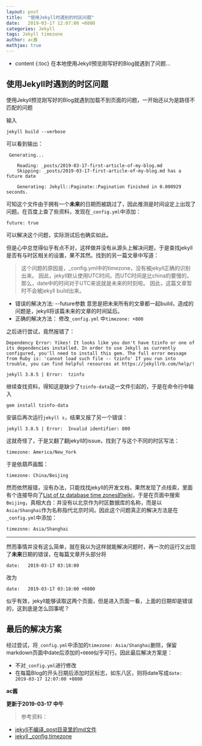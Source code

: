 ```yaml
---
layout: post
title:  "使用Jekyll时遇到的时区问题"
date:   2019-03-17 12:07:00 +0800
categories: Jekyll
tags: Jekyll timezone
author: ac酱
mathjax: true
---
```


* content
{:toc}
在本地使用Jekyll预览刚写好的Blog就遇到了问题...



## 使用Jekyll时遇到的时区问题
使用Jekyll预览刚写好的Blog就遇到加载不到页面的问题，一开始还以为是路径不匹配的问题

输入

    jekyll build --verbose 

可以看到输出：

     Generating...

        Reading: _posts/2019-03-17-first-article-of-my-blog.md
        Skipping: _posts/2019-03-17-first-article-of-my-blog.md has a future date

        Generating: Jekyll::Paginate::Pagination finished in 0.000929 seconds.

可知这个文件由于拥有一个**未来**的日期而被跳过了，因此推测是时间设定上出现了问题。在百度上查了些资料，发现在`_config.yml`中添加：

    future: true

可以解决这个问题，实际测试后也确实如此。

但是心中总觉得似乎有点不对，这样做并没有从源头上解决问题，于是查找jekyll是否有与时区相关的设置，果不其然。找到的另一篇文章中写道：

> 这个问题的原因是，_config.yml中的timezone，没有被jekyll正确的识别出来。
因此，jekyll默认使用UTC时间。而UTC时间是比china的要慢的，那么，date中的时间对于UTC来说就是未来的时刻啦。
因此，这篇文章暂时不会被jekyll build出来。
* 错误的解决方法:
--future参数  意思是把未来所有的文章都一起build，造成的问题是，jekyll将该篇未来的文章的时间延后。
* 正确的解决方法：
修改`_config.yml` 中`timezone: +800`

之后进行尝试，竟然报错了：

    Dependency Error: Yikes! It looks like you don't have tzinfo or one of its dependencies installed. In order to use Jekyll as currently configured, you'll need to install this gem. The full error message from Ruby is: 'cannot load such file -- tzinfo' If you run into trouble, you can find helpful resources at https://jekyllrb.com/help/!

    jekyll 3.8.5 | Error:  tzinfo

继续查找资料，得知这是缺少了`tzinfo-data`这一文件引起的，于是在命令行中输入

    gem install tzinfo-data

安装后再次运行`jekyll s`，结果又报了另一个错误：

    jekyll 3.8.5 | Error:  Invalid identifier: 800

这就奇怪了，于是又翻了翻jekyll的issue，找到了与这个不同的时区写法：

    timezone: America/New_York

于是依葫芦画瓢：

    timezone: China/Beijing

然而依然报错，没有办法，只能找找jekyll的开发文档，果然发现了点线索，里面有个连接导向了[List of tz database time zones的wiki](https://en.wikipedia.org/wiki/List_of_tz_database_time_zones)，于是在页面中搜索`Beijing`，真相大白：并没有以北京作为时区数据库的名称，而是以`Asia/Shanghai`作为名称指代北京时间。因此这个问题真正的解决方法是在`_config.yml`中添加：

    timezone: Asia/Shanghai


---

然而事情并没有这么简单，就在我以为这样就能解决问题时，再一次的运行又出现了**未来**日期的错误，在每篇文章开头部分将

    date:   2019-03-17 03:18:00

改为

    date:   2019-03-17 03:18:00 +0800

似乎有效，jekyll能够读取这两个页面，但是进入页面一看，上面的日期却是错误的，这到底是怎么回事呢？

## 最后的解决方案

经过尝试，将`_config.yml`中添加的`timezone: Asia/Shanghai`删除，保留markdown页面中date后添加的`+0800`似乎可行。因此最后解决方案是：
* 不对`_config.yml`进行修改
* 在每篇Blog的开头日期后添加时区标志，如东八区，则将date写成`date:   2019-03-17 12:07:00 +0800`


**ac酱**

**更新于2019-03-17 中午**


> 参考资料：
* [jekyll不编译_post目录里的md文件](https://ferrisyu.com/2018/03/28/jekyll_not_gen_html.html)
* [jekyll _config timezone](https://blog.csdn.net/think_ycx/article/details/77460567)